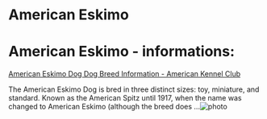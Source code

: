 # American Eskimo

# American Eskimo - informations:

[American Eskimo Dog Dog Breed Information - American Kennel Club](https://www.akc.org/dog-breeds/american-eskimo-dog/)

The American Eskimo Dog is bred in three distinct sizes: toy, miniature, and standard. Known as the American Spitz until 1917, when the name was changed to American Eskimo (although the breed does ...![photo](https://www.alcazar.in/UserUploads/Editted-Images/EAeK5OepZYzs5wdpy9Io.jpg)